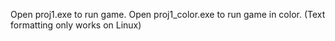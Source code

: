 Open proj1.exe to run game.
Open proj1_color.exe to run game in color. (Text formatting only works on Linux)
